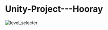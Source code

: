 # Unity-Project---Hooray

![level_selecter](https://user-images.githubusercontent.com/54328209/97080556-ed30a300-1604-11eb-968d-f5473b616dbc.png)

